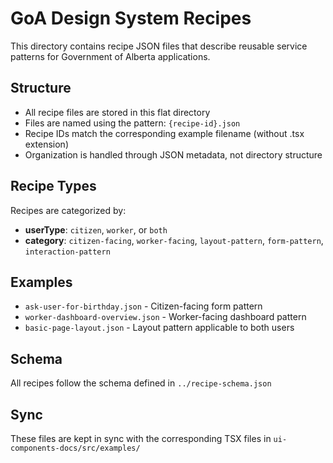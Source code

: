 # GoA Design System Recipes

This directory contains recipe JSON files that describe reusable service patterns for Government of Alberta applications.

## Structure

- All recipe files are stored in this flat directory
- Files are named using the pattern: `{recipe-id}.json`
- Recipe IDs match the corresponding example filename (without .tsx extension)
- Organization is handled through JSON metadata, not directory structure

## Recipe Types

Recipes are categorized by:
- **userType**: `citizen`, `worker`, or `both` 
- **category**: `citizen-facing`, `worker-facing`, `layout-pattern`, `form-pattern`, `interaction-pattern`

## Examples

- `ask-user-for-birthday.json` - Citizen-facing form pattern
- `worker-dashboard-overview.json` - Worker-facing dashboard pattern  
- `basic-page-layout.json` - Layout pattern applicable to both users

## Schema

All recipes follow the schema defined in `../recipe-schema.json`

## Sync

These files are kept in sync with the corresponding TSX files in `ui-components-docs/src/examples/`